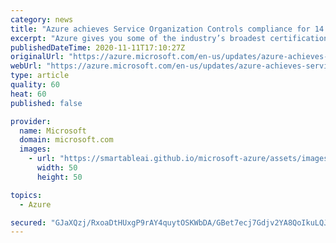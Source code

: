 ```yaml
---
category: news
title: "Azure achieves Service Organization Controls compliance for 14 additional services  "
excerpt: "Azure gives you some of the industry’s broadest certifications for the critical SOC 1, 2, and 3 compliance offering, which is widely used around the world. "
publishedDateTime: 2020-11-11T17:10:27Z
originalUrl: "https://azure.microsoft.com/en-us/updates/azure-achieves-service-and-organization-controls-compliance-for-14-additional-services/"
webUrl: "https://azure.microsoft.com/en-us/updates/azure-achieves-service-and-organization-controls-compliance-for-14-additional-services/"
type: article
quality: 60
heat: 60
published: false

provider:
  name: Microsoft
  domain: microsoft.com
  images:
    - url: "https://smartableai.github.io/microsoft-azure/assets/images/organizations/microsoft.com-50x50.jpg"
      width: 50
      height: 50

topics:
  - Azure

secured: "GJaXQzj/RxoaDtHUxgP9rAY4quytOSKWbDA/GBet7ecj7Gdjv2YA8QoIkuLQJUT3Ub6VecxfVntXzmPWLdlyxVObAt7qz3/yqUN1ap8A6U+pQ1+gdPtAWg0t5A/iQJ9W5gKWPewMAgTX/68CBIcGBvyg2wKJMK4JMrTBX2ELWX7/xLgY5YWFslgf3uhMtBuXeSSQv8ZEsMQdCtEfejvq7YYkhbFcInMfustOvpBWYEBc7tWSUnlHZ2jEGhYgbIyAxwWZ154j1sZE0PlhuxmR9zIHXhNgkq0JUP0ctdv2Wlc4ZoZZchc2KDXiX+LQvTdJIbAwYK03MundtjeZAn4usrJa2dkh+XCXOL9WDWHk8CU=;OZRpEEmb9DUf05nr757vZA=="
---
```


